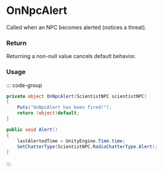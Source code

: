 # OnNpcAlert
<Badge type="info" text="NPC"/><Badge type="danger" text="Carbon Compatible"/><Badge type="warning" text="Oxide Compatible"/>
Called when an NPC becomes alerted (notices a threat).

### Return
Returning a non-null value cancels default behavior.

### Usage
::: code-group
```csharp [Example]
private object OnNpcAlert(ScientistNPC scientistNPC)
{
	Puts("OnNpcAlert has been fired!");
	return (object)default;
}
```
```csharp [Source — Assembly-CSharp @ ScientistNPC]
public void Alert()
{
	lastAlertedTime = UnityEngine.Time.time;
	SetChatterType(ScientistNPC.RadioChatterType.Alert);
}

```
:::
